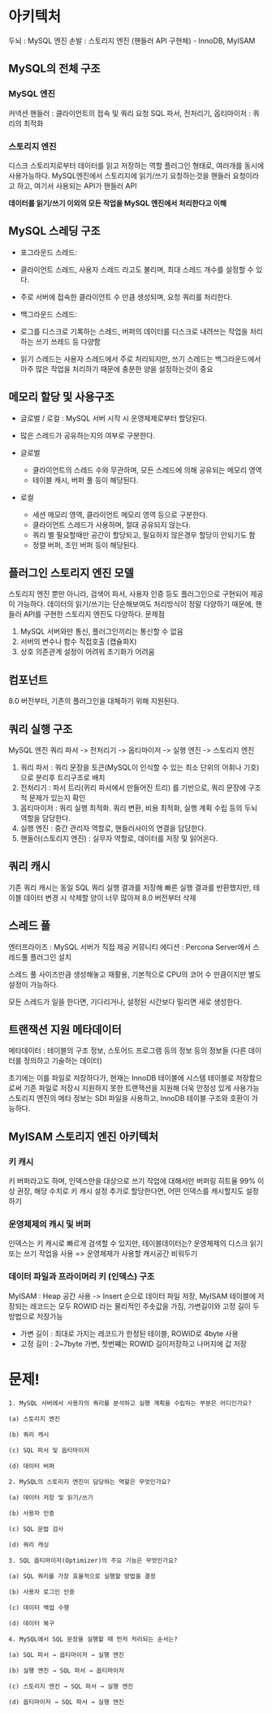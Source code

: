 # 아키텍처

두뇌 : MySQL 엔진
손발 : 스토리지 엔진 (핸들러 API 구현체) - InnoDB, MyISAM

## MySQL의 전체 구조

### MySQL 엔진
커넥션 핸들러 : 클라이언트의 접속 및 쿼리 요청
SQL 파서,
전처리기, 
옵티마이저 : 쿼리의 최적화 

### 스토리지 엔진
디스크 스토리지로부터 데이터를 읽고 저장하는 역할
플러그인 형태로, 여러개를 동시에 사용가능하다.
MySQL엔진에서 스토리지에 읽기/쓰기 요청하는것을 핸들러 요청이라고 하고, 여기서 사용되는 API가 핸들러 API

**데이터를 읽기/쓰기 이외의 모든 작업을 MySQL 엔진에서 처리한다고 이해**

## MySQL 스레딩 구조

- 포그라운드 스레드: 
- 클라이언트 스레드, 사용자 스레드 라고도 불리며, 최대 스레드 개수를 설정할 수 있다.
- 주로 서버에 접속한 클라이언트 수 만큼 생성되며, 요청 쿼리를 처리한다. 

- 백그라운드 스레드:
- 로그를 디스크로 기록하는 스레드, 버퍼의 데이터를 디스크로 내려쓰는 작업을 처리하는 쓰기 쓰레드 등 다양함
- 읽기 스레드는 사용자 스레드에서 주로 처리되지만, 쓰기 스레드는 백그라운드에서 아주 많은 작업을 처리하기 때문에 충분한 양을 설정하는것이 중요

## 메모리 할당 및 사용구조 

- 글로벌 / 로컬 : MySQL 서버 시작 시 운영체제로부터 할당된다. 
- 많은 스레드가 공유하는지의 여부로 구분한다.

- 글로벌
  - 클라이언트의 스레드 수와 무관하며, 모든 스레드에 의해 공유되는 메모리 영역
  - 테이블 캐시, 버퍼 풀 등이 해당된다.
- 로컬
  - 세션 메모리 영역, 클라이언트 메모리 영역 등으로 구분한다.
  - 클라이언트 스레드가 사용하며, 절대 공유되지 않는다.
  - 쿼리 별 필요할때만 공간이 할당되고, 필요하지 않은경우 할당이 안되기도 함
  - 정렬 버퍼, 조인 버퍼 등이 해당된다. 

## 플러그인 스토리지 엔진 모델
스토리지 엔진 뿐만 아니라, 검색어 파서, 사용자 인증 등도 플러그인으로 구현되어 제공이 가능하다.
데이터의 읽기/쓰기는 단순해보여도 처리방식이 정말 다양하기 때문에, 핸들러 API를 구현한 스토리지 엔진도 다양하다.
문제점
1. MySQL 서버와만 통신, 플러그인끼리는 통신할 수 없음
2. 서버의 변수나 함수 직접호출 (캡슐화X)
3. 상호 의존관계 설정이 어려워 초기화가 어려움

## 컴포넌트
8.0 버전부터, 기존의 플러그인을 대체하기 위해 지원된다.

## 쿼리 실행 구조
MySQL 엔진
쿼리 파서 -> 전처리기 -> 옵티마이저 -> 실행 엔진 -> 스토리지 엔진
1. 쿼리 파서 : 쿼리 문장을 토큰(MySQL이 인식할 수 있는 최소 단위의 어휘나 기호) 으로 분리후 트리구조로 배치
2. 전처리기 : 파서 트리(퀴리 파서에서 만들어진 트리) 를 기반으로, 쿼리 문장에 구조적 문제가 있는지 확인
3. 옵티마이저 : 쿼리 실행 최적화. 쿼리 변환, 비용 최적화, 실행 계획 수립 등의 두뇌 역할을 담당한다.
4. 실행 엔진 : 중간 관리자 역할로, 핸들러사이의 연결을 담당한다.
5. 핸들러(스토리지 엔진) : 실무자 역할로, 데이터를 저장 및 읽어온다. 

## 쿼리 캐시
기존 쿼리 캐시는 동일 SQL 쿼리 실행 결과를 저장해 빠른 실행 결과를 반환했지만,
테이블 데이터 변경 시 삭제할 양이 너무 많아져 8.0 버전부터 삭제 

## 스레드 풀
엔터프라이즈 : MySQL 서버가 직접 제공
커뮤니티 에디션 : Percona Server에서 스레드풀 플러그인 설치

스레드 풀 사이즈만큼 생성해놓고 재활용, 
기본적으로 CPU의 코어 수 만큼이지만 별도 설정이 가능하다. 

모든 스레드가 일을 한다면, 
기다리거나, 설정된 시간보다 밀리면 새로 생성한다. 

## 트랜잭션 지원 메타데이터

메타데이터 : 테이블의 구조 정보, 스토어드 프로그램 등의 정보 등의 정보들 (다른 데이터를 정의하고 기술하는 데이터)

초기에는 이를 파일로 저장하다가, 현재는 InnoDB 테이블에 시스템 테이블로 저장함으로써
기존 파일로 저장시 지원하지 못한 트랜잭션을 지원해 더욱 안정성 있게 사용가능
스토리지 엔진의 메타 정보는 SDI 파일을 사용하고, InnoDB 테이블 구조와 호환이 가능하다. 


## MyISAM 스토리지 엔진 아키텍처
### 키 캐시 
키 버퍼라고도 하며, 인덱스만을 대상으로 쓰기 작업에 대해서만 버퍼링
히트율 99% 이상 권장, 해당 수치로 키 캐시 설정
추가로 할당한다면, 어떤 인덱스를 캐시할지도 설정하기

### 운영체제의 캐시 및 버퍼
인덱스는 키 캐시로 빠르게 검색할 수 있지만, 테이블데이터는?
운영체제의 디스크 읽기 또는 쓰기 작업을 사용 => 운영체제가 사용할 캐시공간 비워두기 

### 데이터 파일과 프라이머리 키 (인덱스) 구조 
MyISAM : Heap 공간 사용 -> Insert 순으로 데이터 파일 저장, 
MyISAM 테이블에 저장되는 레코드는 모두 ROWID 라는 물리적인 주솟값을 가짐, 가변길이와 고정 길이 두 방법으로 저장가능
- 가변 길이 : 최대로 가지는 레코드가 한정된 테이블, ROWID로 4byte 사용 
- 고정 길이 : 2~7byte 가변, 첫번쨰는 ROWID 길이저장하고 나머지에 값 저장 


# 문제!
```
1. MySQL 서버에서 사용자의 쿼리를 분석하고 실행 계획을 수립하는 부분은 어디인가요?

(a) 스토리지 엔진

(b) 쿼리 캐시

(c) SQL 파서 및 옵티마이저

(d) 데이터 버퍼

2. MySQL의 스토리지 엔진이 담당하는 역할은 무엇인가요?

(a) 데이터 저장 및 읽기/쓰기

(b) 사용자 인증

(c) SQL 문법 검사

(d) 쿼리 캐싱

3. SQL 옵티마이저(Optimizer)의 주요 기능은 무엇인가요?

(a) SQL 쿼리를 가장 효율적으로 실행할 방법을 결정

(b) 사용자 로그인 인증

(c) 데이터 백업 수행

(d) 데이터 복구

4. MySQL에서 SQL 문장을 실행할 때 먼저 처리되는 순서는?

(a) SQL 파서 → 옵티마이저 → 실행 엔진

(b) 실행 엔진 → SQL 파서 → 옵티마이저

(c) 스토리지 엔진 → SQL 파서 → 실행 엔진

(d) 옵티마이저 → SQL 파서 → 실행 엔진

```
